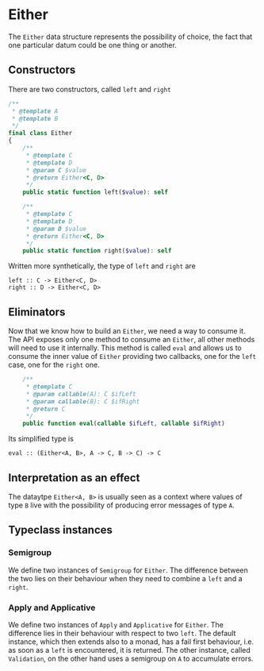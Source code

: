 # Either

The `Either` data structure represents the possibility of choice, the fact that one particular datum
could be one thing or another.

## Constructors

There are two constructors, called `left` and `right`

```php
/**
 * @template A
 * @template B
 */
final class Either
{
    /**
     * @template C
     * @template D
     * @param C $value
     * @return Either<C, D>
     */
    public static function left($value): self

    /**
     * @template C
     * @template D
     * @param D $value
     * @return Either<C, D>
     */
    public static function right($value): self
```

Written more synthetically, the type of `left` and `right` are

```
left :: C -> Either<C, D>
right :: D -> Either<C, D>
```

## Eliminators

Now that we know how to build an `Either`, we need a way to consume it. The API exposes only one method to consume an
`Either`, all other methods will need to use it internally. This method is called `eval` and allows us to consume the
inner value of `Either` providing two callbacks, one for the `left` case, one for the `right` one.

```php
    /**
     * @template C
     * @param callable(A): C $ifLeft
     * @param callable(B): C $ifRight
     * @return C
     */
    public function eval(callable $ifLeft, callable $ifRight)
```

Its simplified type is

```
eval :: (Either<A, B>, A -> C, B -> C) -> C
```

## Interpretation as an effect

The dataytpe `Either<A, B>` is usually seen as a context where values of type `B` live with the possibility of producing
error messages of type `A`.

## Typeclass instances

### Semigroup

We define two instances of `Semigroup` for `Either`. The difference between the two lies on their behaviour when they
need to combine a `left` and a `right`.

### Apply and Applicative

We define two instances of `Apply` and `Applicative` for `Either`. The difference lies in their behaviour with respect
to two `left`. The default instance, which then extends also to a monad, has a fail first behaviour, i.e. as soon as a
`left` is encountered, it is returned. The other instance, called `Validation`, on the other hand uses a semigroup on
`A` to accumulate errors.
